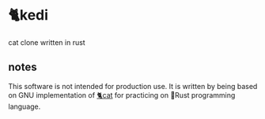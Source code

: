 # 🐈kedi
cat clone written in rust

## notes
This software is not intended for production use. It is written by being based on GNU implementation of [🐈cat](http://man7.org/linux/man-pages/man1/cat.1.html) for practicing on 🦀Rust programming language.